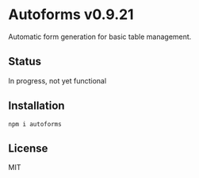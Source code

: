 # Autoforms v0.9.21

Automatic form generation for basic table management.

## Status

In progress, not yet functional

## Installation

`npm i autoforms`

## License

MIT
